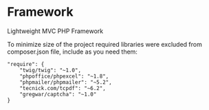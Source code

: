 # Framework
Lightweight MVC PHP Framework

To minimize size of the project required libraries were excluded from composer.json file, include as you need them:

	"require": {
		"twig/twig": "~1.0",
		"phpoffice/phpexcel": "~1.8",
		"phpmailer/phpmailer": "~5.2",
		"tecnick.com/tcpdf": "~6.2",
		"gregwar/captcha": "~1.0"
	}